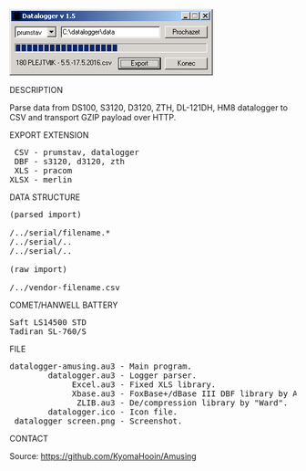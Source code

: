 ![Amusing Mapping tool](https://github.com/KyomaHooin/Amusing/raw/master/datalogger/datalogger_screen.png "screenshot")

DESCRIPTION

Parse data from DS100, S3120, D3120, ZTH, DL-121DH, HM8 datalogger to CSV and transport GZIP payload over HTTP.

EXPORT EXTENSION
<pre>
 CSV - prumstav, datalogger
 DBF - s3120, d3120, zth
 XLS - pracom
XLSX - merlin
</pre>
DATA STRUCTURE
<pre>
(parsed import)

/../serial/filename.*
/../serial/..
/../serial/..

(raw import)

/../vendor-filename.csv
</pre>
COMET/HANWELL BATTERY
<pre>
Saft LS14500 STD
Tadiran SL-760/S
</pre>
FILE
<pre>
datalogger-amusing.au3 - Main program.
        datalogger.au3 - Logger parser.
             Excel.au3 - Fixed XLS library.
             Xbase.au3 - FoxBase+/dBase III DBF library by A.R.T. Jonkers.
              ZLIB.au3 - De/compression library by "Ward".
        datalogger.ico - Icon file.
 datalogger_screen.png - Screenshot.
</pre>

CONTACT

Source: https://github.com/KyomaHooin/Amusing

